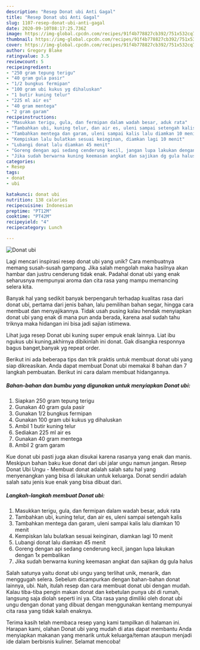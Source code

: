 ```yaml
---
description: "Resep Donat ubi Anti Gagal"
title: "Resep Donat ubi Anti Gagal"
slug: 1107-resep-donat-ubi-anti-gagal
date: 2020-09-10T08:17:25.736Z
image: https://img-global.cpcdn.com/recipes/91f4b778827cb392/751x532cq70/donat-ubi-foto-resep-utama.jpg
thumbnail: https://img-global.cpcdn.com/recipes/91f4b778827cb392/751x532cq70/donat-ubi-foto-resep-utama.jpg
cover: https://img-global.cpcdn.com/recipes/91f4b778827cb392/751x532cq70/donat-ubi-foto-resep-utama.jpg
author: Gregory Blake
ratingvalue: 3.5
reviewcount: 5
recipeingredient:
- "250 gram tepung terigu"
- "40 gram gula pasir"
- "1/2 bungkus fermipan"
- "100 gram ubi kukus yg dihaluskan"
- "1 butir kuning telur"
- "225 ml air es"
- "40 gram mentega"
- "2 gram garam"
recipeinstructions:
- "Masukkan terigu, gula, dan fermipan dalam wadah besar, aduk rata"
- "Tambahkan ubi, kuning telur, dan air es, uleni sampai setengah kalis"
- "Tambahkan mentega dan garam, uleni sampai kalis lalu diamkan 10 menit"
- "Kempiskan lalu bulatkan sesuai keinginan, diamkan lagi 10 menit"
- "Lubangi donat lalu diamkan 45 menit"
- "Goreng dengan api sedang cenderung kecil, jangan lupa lakukan dengan 1x pembalikan"
- "Jika sudah berwarna kuning keemasan angkat dan sajikan dg gula halus"
categories:
- Resep
tags:
- donat
- ubi

katakunci: donat ubi 
nutrition: 138 calories
recipecuisine: Indonesian
preptime: "PT12M"
cooktime: "PT42M"
recipeyield: "4"
recipecategory: Lunch

---
```



![Donat ubi](https://img-global.cpcdn.com/recipes/91f4b778827cb392/751x532cq70/donat-ubi-foto-resep-utama.jpg)

Lagi mencari inspirasi resep donat ubi yang unik? Cara membuatnya memang susah-susah gampang. Jika salah mengolah maka hasilnya akan hambar dan justru cenderung tidak enak. Padahal donat ubi yang enak seharusnya mempunyai aroma dan cita rasa yang mampu memancing selera kita.

Banyak hal yang sedikit banyak berpengaruh terhadap kualitas rasa dari donat ubi, pertama dari jenis bahan, lalu pemilihan bahan segar, hingga cara membuat dan menyajikannya. Tidak usah pusing kalau hendak menyiapkan donat ubi yang enak di mana pun anda berada, karena asal sudah tahu triknya maka hidangan ini bisa jadi sajian istimewa.

Lihat juga resep Donat ubi kuning super empuk enak lainnya. Liat ibu ngukus ubi kuning,akhirnya dibikinlah ini donat. Gak disangka responnya bagus banget,banyak yg repeat order.


Berikut ini ada beberapa tips dan trik praktis untuk membuat donat ubi yang siap dikreasikan. Anda dapat membuat Donat ubi memakai 8 bahan dan 7 langkah pembuatan. Berikut ini cara dalam membuat hidangannya.

<!--inarticleads1-->

##### Bahan-bahan dan bumbu yang digunakan untuk menyiapkan Donat ubi:

1. Siapkan 250 gram tepung terigu
1. Gunakan 40 gram gula pasir
1. Gunakan 1/2 bungkus fermipan
1. Gunakan 100 gram ubi kukus yg dihaluskan
1. Ambil 1 butir kuning telur
1. Sediakan 225 ml air es
1. Gunakan 40 gram mentega
1. Ambil 2 gram garam


Kue donat ubi pasti juga akan disukai karena rasanya yang enak dan manis. Meskipun bahan baku kue donat dari ubi jalar ungu namun jangan. Resep Donat Ubi Ungu - Membuat donat adalah salah satu hal yang menyenangkan yang bisa di lakukan untuk keluarga. Donat sendiri adalah salah satu jenis kue enak yang bisa dibuat dari. 

<!--inarticleads2-->

##### Langkah-langkah membuat Donat ubi:

1. Masukkan terigu, gula, dan fermipan dalam wadah besar, aduk rata
1. Tambahkan ubi, kuning telur, dan air es, uleni sampai setengah kalis
1. Tambahkan mentega dan garam, uleni sampai kalis lalu diamkan 10 menit
1. Kempiskan lalu bulatkan sesuai keinginan, diamkan lagi 10 menit
1. Lubangi donat lalu diamkan 45 menit
1. Goreng dengan api sedang cenderung kecil, jangan lupa lakukan dengan 1x pembalikan
1. Jika sudah berwarna kuning keemasan angkat dan sajikan dg gula halus


Salah satunya yaitu donat ubi ungu yang terlihat unik, menarik, dan menggugah selera. Sebelum dicampurkan dengan bahan-bahan donat lainnya, ubi. Nah, itulah resep dan cara membuat donat ubi dengan mudah. Kalau tiba-tiba pengin makan donat dan kebetulan punya ubi di rumah, langsung saja diolah seperti ini ya. Cita rasa yang dimiliki oleh donat ubi ungu dengan donat yang dibuat dengan menggunakan kentang mempunyai cita rasa yang tidak kalah enaknya. 

Terima kasih telah membaca resep yang kami tampilkan di halaman ini. Harapan kami, olahan Donat ubi yang mudah di atas dapat membantu Anda menyiapkan makanan yang menarik untuk keluarga/teman ataupun menjadi ide dalam berbisnis kuliner. Selamat mencoba!
